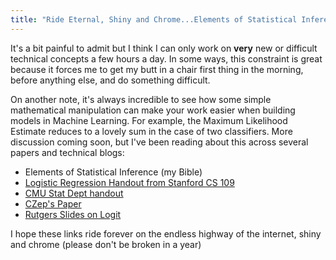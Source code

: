 ```yaml
---
title: "Ride Eternal, Shiny and Chrome...Elements of Statistical Inference"
---
```


<script type="text/javascript" async
  src="https://cdn.mathjax.org/mathjax/latest/MathJax.js?config=TeX-MML-AM_CHTML">
</script>

It's a bit painful to admit but I think I can only work on **very** new or difficult technical concepts a few hours a day. In some ways, this constraint is great because it forces me to get my butt in a chair first thing in the morning, before anything else, and do something difficult. 

On another note, it's always incredible to see how some simple mathematical manipulation can make your work easier when building models in Machine Learning. For example, the Maximum Likelihood Estimate reduces to a lovely sum in the case of two classifiers. More discussion coming soon, but I've been reading about this across several papers and technical blogs:

- Elements of Statistical Inference (my Bible)
- [Logistic Regression Handout from Stanford CS 109](https://web.stanford.edu/class/archive/cs/cs109/cs109.1178/lectureHandouts/220-logistic-regression.pdf)
- [CMU Stat Dept handout](https://www.stat.cmu.edu/~cshalizi/uADA/12/lectures/ch12.pdf)
- [CZep's Paper](https://czep.net/stat/mlelr.pdf)
- [Rutgers Slides on Logit](https://www.stat.rutgers.edu/home/pingli/papers/Logit.pdf)


I hope these links ride forever on the endless highway of the internet, shiny and chrome (please don't be broken in a year)